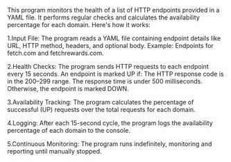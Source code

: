 This program monitors the health of a list of HTTP endpoints provided in a YAML file. It performs regular checks and calculates the availability percentage for each domain. Here's how it works:

1.Input File:
The program reads a YAML file containing endpoint details like URL, HTTP method, headers, and optional body.
Example: Endpoints for fetch.com and fetchrewards.com.

2.Health Checks:
The program sends HTTP requests to each endpoint every 15 seconds.
An endpoint is marked UP if:
The HTTP response code is in the 200–299 range.
The response time is under 500 milliseconds.
Otherwise, the endpoint is marked DOWN.

3.Availability Tracking:
The program calculates the percentage of successful (UP) requests over the total requests for each domain.

4.Logging:
After each 15-second cycle, the program logs the availability percentage of each domain to the console.

5.Continuous Monitoring:
The program runs indefinitely, monitoring and reporting until manually stopped.
